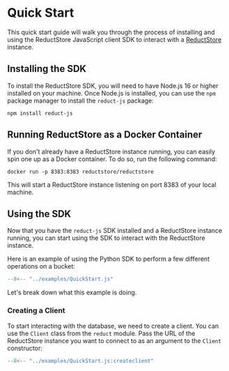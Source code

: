 # Quick Start

This quick start guide will walk you through the process of installing and using the ReductStore JavaScript client SDK to
interact with a [ReductStore](https://github.com/reductstore/reductstore) instance.

## Installing the SDK

To install the ReductStore SDK, you will need to have Node.js 16 or higher installed on your machine. Once Node.js is
installed, you can use the `npm` package manager to install the `reduct-js` package:

```
npm install reduct-js
```

## Running ReductStore as a Docker Container

If you don't already have a ReductStore instance running, you can easily spin one up as a Docker container. To do so,
run the following command:

```
docker run -p 8383:8383 reductstore/reductstore
```

This will start a ReductStore instance listening on port 8383 of your local machine.

## Using the SDK

Now that you have the `reduct-js` SDK installed and a ReductStore instance running, you can start using the SDK to
interact with the ReductStore instance.

Here is an example of using the Python SDK to perform a few different operations on a bucket:

```javascript title="QuickStart.js"
--8<-- "../examples/QuickStart.js"
```

Let's break down what this example is doing.

### Creating a Client

To start interacting with the database, we need to create a client. You can use the `Client` class from the `reduct` 
module. Pass the URL of the ReductStore instance you want to connect to as an argument to the `Client` constructor:

```javascript title="QuickStart.js"
--8<-- "../examples/QuickStart.js:createclient"
```
